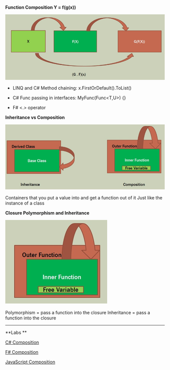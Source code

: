 **Function Composition  Y = f(g(x))**

![composition](../Images/composition.jpg)


* LINQ and C# Method chaining:  x.FirstOrDefault().ToList()

* C# Func<T> passing in interfaces:  <T> MyFunc(Func<T,U>) {}

* F# <.> operator


**Inheritance vs Composition**

![inheritance](../Images/inheritance.jpg)

Containers that you put a value into and get a function out of it
Just like the instance of a class


**Closure Polymorphism and Inheritance**

![polymorphism](../Images/polymorphism.jpg)

Polymorphism = pass a function into the closure
Inheritance = pass a function into the closure

---

**Labs **

[C# Composition](./CSharp.md)

[F# Composition](./FSharp.md)

[JavaScript Composition](./JS.md)





